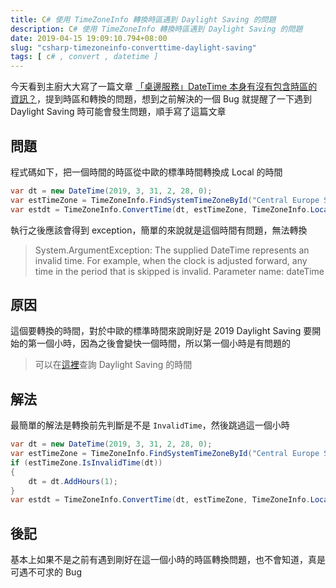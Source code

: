 ```yaml
---
title: C# 使用 TimeZoneInfo 轉換時區遇到 Daylight Saving 的問題
description: C# 使用 TimeZoneInfo 轉換時區遇到 Daylight Saving 的問題
date: 2019-04-15 19:09:10.794+08:00
slug: "csharp-timezoneinfo-converttime-daylight-saving"
tags: [ c# , convert , datetime ]
---
```


今天看到主廚大大寫了一篇文章 [「桌邊服務」DateTime 本身有沒有包含時區的資訊？](https://dotblogs.com.tw/supershowwei/2019/04/15/095324)，提到時區和轉換的問題，想到之前解決的一個 Bug 就提醒了一下遇到 Daylight Saving 時可能會發生問題，順手寫了這篇文章

## 問題

程式碼如下，把一個時間的時區從中歐的標準時間轉換成 Local 的時間

```csharp
var dt = new DateTime(2019, 3, 31, 2, 28, 0);
var estTimeZone = TimeZoneInfo.FindSystemTimeZoneById("Central Europe Standard Time");
var estdt = TimeZoneInfo.ConvertTime(dt, estTimeZone, TimeZoneInfo.Local);
```

執行之後應該會得到 exception，簡單的來說就是這個時間有問題，無法轉換

> System.ArgumentException: The supplied DateTime represents an invalid time.  For example, when the clock is adjusted forward, any time in the period that is skipped is invalid.
Parameter name: dateTime

## 原因

這個要轉換的時間，對於中歐的標準時間來說剛好是 2019 Daylight Saving 要開始的第一個小時，因為之後會變快一個時間，所以第一個小時是有問題的

> 可以在[這裡](https://time.artjoey.com/)查詢 Daylight Saving 的時間

## 解法

最簡單的解法是轉換前先判斷是不是 `InvalidTime`，然後跳過這一個小時

```csharp
var dt = new DateTime(2019, 3, 31, 2, 28, 0);
var estTimeZone = TimeZoneInfo.FindSystemTimeZoneById("Central Europe Standard Time");
if (estTimeZone.IsInvalidTime(dt))
{
	dt = dt.AddHours(1);
}
var estdt = TimeZoneInfo.ConvertTime(dt, estTimeZone, TimeZoneInfo.Local);
```

## 後記

基本上如果不是之前有遇到剛好在這一個小時的時區轉換問題，也不會知道，真是可遇不可求的 Bug